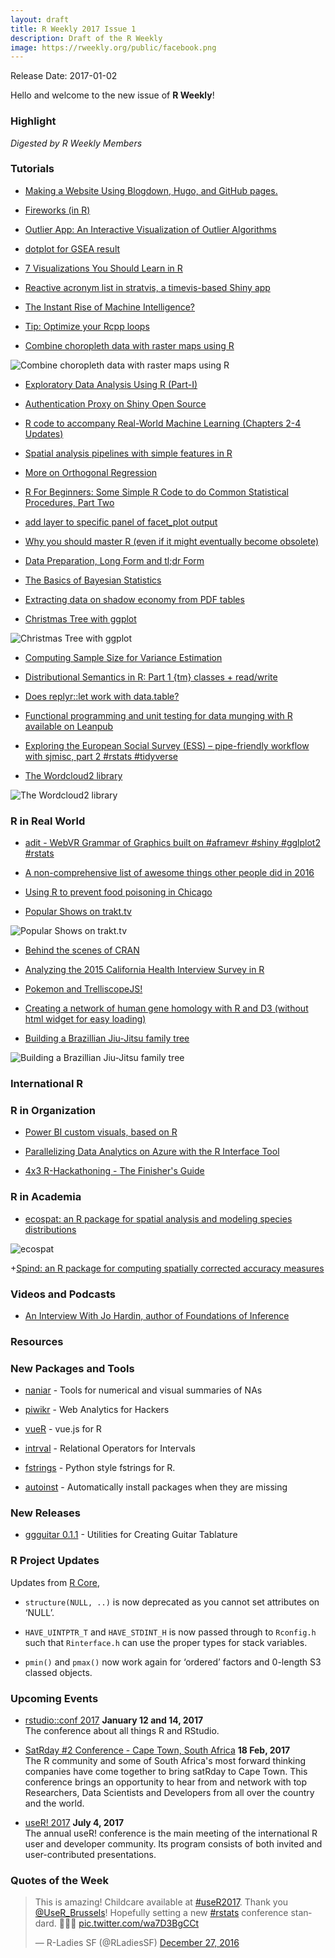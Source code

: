 ```yaml
---
layout: draft
title: R Weekly 2017 Issue 1
description: Draft of the R Weekly
image: https://rweekly.org/public/facebook.png
---
```


Release Date: 2017-01-02

Hello and welcome to the new issue of **R Weekly**!

### Highlight

*Digested by R Weekly Members*


### Tutorials

+ [Making a Website Using Blogdown, Hugo, and GitHub pages.](https://proquestionasker.github.io/blog/Making_Site/)

+ [Fireworks (in R)](http://www.theanalyticslab.nl/2016/12/30/fireworks-in-r/)

+ [Outlier App: An Interactive Visualization of Outlier Algorithms](http://datascienceplus.com/outlier-app-an-interactive-visualization-of-outlier-algorithms/)

+ [dotplot for GSEA result](https://guangchuangyu.github.io/2016/12/dotplot-for-gsea-result)

+ [7 Visualizations You Should Learn in R](http://www.tatvic.com/blog/7-visualizations-learn-r-2/)

+ [Reactive acronym list in stratvis, a timevis-based Shiny app](http://feedproxy.google.com/~r/DataProne-R/~3/Ip4q84Z1Gt8/acronym-list-in-timevis-shiny-app.html)

+ [The Instant Rise of Machine Intelligence?](http://flovv.github.io/MachineLearning_Improvement/)

+ [Tip: Optimize your Rcpp loops](https://privefl.github.io/blog/Tip-Optimize-your-Rcpp-loops/)

+ [Combine choropleth data with raster maps using R](http://blog.revolutionanalytics.com/2016/12/swiss-map.html)

![Combine choropleth data with raster maps using R](https://cdn.rawgit.com/rweekly/image/master/2017-01-02/tm-final-map.png)

+ [Exploratory Data Analysis Using R (Part-I)](https://blog.datazar.com/exploratory-data-analysis-using-r-part-i-17e4e8e03961?source=rss----e2c7e6e1c75--r_language)

+ [Authentication Proxy on Shiny Open Source](http://blog.datascienceheroes.com/authentication-proxy-on-shiny-open-source/)

+ [R code to accompany Real-World Machine Learning (Chapters 2-4 Updates)](http://feedproxy.google.com/~r/DataProne-R/~3/-mcfn1WsWYs/real-world-machine-learning-with-R-chapters-2-3-4-updates.html)

+ [Spatial analysis pipelines with simple features in R ](https://walkerke.github.io/2016/12/spatial-pipelines/)

+ [More on Orthogonal Regression](http://davegiles.blogspot.com/2016/12/more-on-orthogonal-regression.html)

+ [R For Beginners:  Some Simple R Code to do Common Statistical Procedures, Part Two](https://dmwiig.net/2016/12/27/r-for-beginners-some-simple-r-code-to-do-common-statistical-procedures-part-two/)


+ [add layer to specific panel of facet_plot output](https://guangchuangyu.github.io/2016/12/add-layer-to-specific-panel-of-facet_plot-output)

+ [Why you should master R (even if it might eventually become obsolete)](http://sharpsightlabs.com/blog/master-r-obsolete/)

+ [Data Preparation, Long Form and tl;dr Form](http://www.win-vector.com/blog/2016/12/data-preparation-long-form-and-tldr-form/)

+ [The Basics of Bayesian Statistics](http://blog.revolutionanalytics.com/2016/12/bayesian-inference.html)

+ [Extracting data on shadow economy from PDF tables](http://ellisp.github.io/blog/2016/12/26/shadow-economy)

+ [Christmas Tree with ggplot](http://www.theanalyticslab.nl/2016/12/25/christmas-tree-with-ggplot/)

![Christmas Tree with ggplot](https://cdn.rawgit.com/kromme/R-Christmas-Tree/604bb3524a9637764dff06d2ab9fded20f37d12d/ChristmasTree.png)

+ [Computing Sample Size for Variance Estimation](http://hagutierrezro.blogspot.com/2016/12/computing-sample-size-for-variance.html)

+ [Distributional Semantics in R: Part 1 {tm} classes + read/write](http://www.exactness.net/post/154910180365)

+ [Does replyr::let work with data.table?](http://www.win-vector.com/blog/2016/12/does-replyrlet-work-with-data-table/)


+ [Functional programming and unit testing for data munging with R available on Leanpub](http://b-rodrigues.github.com/2016/12/24/functional-programming-and-unit-testing-for-data-munging-with-r-available-on-leanpub)

+ [Exploring the European Social Survey (ESS) – pipe-friendly workflow with sjmisc, part 2 #rstats #tidyverse](https://strengejacke.wordpress.com/2016/12/22/exploring-the-european-social-survey-ess-pipe-friendly-workflow-with-sjmisc-part-2-rstats-tidyverse/)


+ [The Wordcloud2 library](http://www.r-graph-gallery.com/2016/12/09/the-wordcloud2-library/)

![The Wordcloud2 library](https://www.r-graph-gallery.com/wp-content/uploads/2016/11/196_wordcloud_ex6.png)

### R in Real World

+ [adit - WebVR Grammar of Graphics built on #aframevr #shiny #gglplot2 #rstats](https://github.com/wmurphyrd/adit)

+ [A non-comprehensive list of awesome things other people did in 2016](http://simplystatistics.org/2016/12/20/noncomprehensive-list-of-awesome/)

+ [Using R to prevent food poisoning in Chicago](http://blog.revolutionanalytics.com/2016/12/food-inspection-forecasting.html)

+ [Popular Shows on trakt.tv](https://stats.jemu.name/tvshows/trakt/trakt-popular.html)

![Popular Shows on trakt.tv](https://stats.jemu.name/tvshows/trakt/plots/top-gear.png)


+ [Behind the scenes of CRAN](http://blog.h2o.ai/2016/12/behind-the-scenes-of-cran/)


+ [Analyzing the 2015 California Health Interview Survey in R](http://blog.ryanwalker.us/2016/12/analyzing-2015-california-health.html)


+ [Pokemon and TrelliscopeJS!](http://ryanhafen.com/blog/pokemon)


+ [Creating a network of human gene homology with R and D3 (without html widget for easy loading) ](https://shiring.github.io/genome/2016/12/12/homologous_genes_post_noHTML)

+ [Building a Brazillian Jiu-Jitsu family tree](http://www.fightprior.com/2016/12/29/BJJ_family/)

![Building a Brazillian Jiu-Jitsu family tree](https://cdn.rawgit.com/rweekly/image/master/2017-01-02/static_tree-1.png)

### International R




### R in Organization


+ [Power BI custom visuals, based on R](http://blog.revolutionanalytics.com/2016/12/power-bi-custom-visuals-based-on-r.html)

+ [Parallelizing Data Analytics on Azure with the R Interface Tool](http://blog.revolutionanalytics.com/2016/12/azure-r-interface-tool.html)

+ [4x3 R-Hackathoning - The Finisher's Guide](http://staff.math.su.se/hoehle/blog/2016/12/12/hackinthedark.html)

### R in Academia

+ [ecospat: an R package for spatial analysis and modeling species distributions](http://onlinelibrary.wiley.com/doi/10.1111/ecog.02671/full)

![ecospat](https://pbs.twimg.com/media/C07JYmAWgAA9hvA.png)

+[Spind: an R package for computing spatially corrected accuracy measures](http://onlinelibrary.wiley.com/doi/10.1111/ecog.02593/full)

### Videos and Podcasts


+ [An Interview With Jo Hardin, author of Foundations of Inference](http://www.datacamp.com/community/blog/an-interview-with-jo-hardin-author-of-foundations-of-inference)


### Resources




### New Packages and Tools

+ [naniar](github.com/njtierney/naniar) - Tools for numerical and visual summaries of NAs

+ [piwikr](https://amarder.github.io/piwikr/) - Web Analytics for Hackers 

+ [vueR](https://github.com/timelyportfolio/vueR) -  vue.js for R

+ [intrval](https://github.com/psolymos/intrval) - Relational Operators for Intervals

+ [fstrings](https://github.com/jimhester/fstrings) -  Python style fstrings for R.

+ [autoinst](https://github.com/jimhester/autoinst) -  Automatically install packages when they are missing


### New Releases

+ [ggguitar 0.1.1](http://www.r-chart.com/2016/12/new-release-of-ggguitar-available-on.html) - Utilities for Creating Guitar Tablature



### R Project Updates

Updates from [R Core](http://developer.r-project.org/blosxom.cgi/R-devel/NEWS), 

+ `structure(NULL, ..)` is now deprecated as you cannot set attributes on ‘NULL’.

+ `HAVE_UINTPTR_T` and `HAVE_STDINT_H` is now passed through to `Rconfig.h` such that `Rinterface.h` can use the proper types for stack variables.  

+ `pmin()` and `pmax()` now work again for ‘ordered’ factors and 0-length S3 classed objects.

### Upcoming Events

+ [rstudio::conf 2017](https://www.rstudio.com/conference/)  **January 12 and 14, 2017** <br>
The conference about all things R and RStudio.<br /> 

+ [SatRday #2 Conference - Cape Town, South Africa](http://capetown2017.satrdays.org/) **18 Feb, 2017** <br />
The R community and some of South Africa's most forward thinking companies have come together to bring satRday to Cape Town. This conference brings an opportunity to hear from and network with top Researchers, Data Scientists and Developers from all over the country and the world. 

+ [useR! 2017](http://user2017.brussels/) **July 4, 2017** <br />
The annual useR! conference is the main meeting of the international R user and developer community. Its program consists of both invited and user-contributed presentations.  <br />

### Quotes of the Week

<blockquote class="twitter-tweet" data-lang="en"><p lang="en" dir="ltr">This is amazing! Childcare available at <a href="https://twitter.com/hashtag/useR2017?src=hash">#useR2017</a>. Thank you <a href="https://twitter.com/UseR_Brussels">@UseR_Brussels</a>! Hopefully setting a new <a href="https://twitter.com/hashtag/rstats?src=hash">#rstats</a> conference standard. 💪💜👏 <a href="https://t.co/wa7D3BgCCt">pic.twitter.com/wa7D3BgCCt</a></p>&mdash; R-Ladies SF (@RLadiesSF) <a href="https://twitter.com/RLadiesSF/status/813773057248477184">December 27, 2016</a></blockquote>
